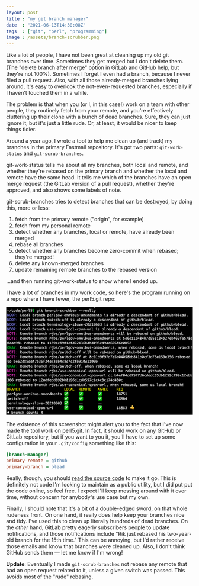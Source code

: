 ```yaml
---
layout: post
title : "my git branch manager"
date  : "2021-06-13T14:30:08Z"
tags  : ["git", "perl", "programming"]
image : /assets/branch-scrubber.png
---
```

Like a lot of people, I have not been great at cleaning up my old git branches
over time.  Sometimes they get merged but I don't delete them.  (The "delete
branch after merge" option in GitLab and GitHub help, but they're not 100%).
Sometimes I forget I even had a branch, because I never filed a pull request.
Also, with all those already-merged branches lying around, it's easy to
overlook the not-even-requested branches, especially if I haven't touched them
in a while.

The problem is that when you (or I, in this case!) work on a team with other
people, they routinely fetch from your remote, and you're effectively
cluttering up their clone with a bunch of dead branches.  Sure, they can just
ignore it, but it's just a little rude.  Or, at least, it would be nicer to
keep things tidier.

Around a year ago, I wrote a tool to help me clean up (and track) my branches
in the primary Fastmail repository.  It's got two parts:  `git-work-status` and
`git-scrub-branches`.

git-work-status tells me about all my branches, both local and remote, and
whether they're rebased on the primary branch and whether the local and remote
have the same head.  It tells me which of the branches have an open merge
request (the GitLab version of a pull request), whether they're approved, and
also shows some labels of note.

git-scrub-branches tries to detect branches that can be destroyed, by doing
this, more or less:

1. fetch from the primary remote ("origin", for example)
2. fetch from my personal remote
3. detect whether any branches, local or remote, have already been merged
4. rebase all branches
5. detect whether any branches become zero-commit when rebased; they're merged!
6. delete any known-merged branches
7. update remaining remote branches to the rebased version

…and then running git-work-status to show where I ended up.

I have a lot of branches in my work code, so here's the program running on a
repo where I have fewer, the perl5.git repo:

![screenshot of branch scrubber](/assets/branch-scrubber.png)

The existence of this screenshot might alert you to the fact that I've now made
the tool work on perl5.git.  In fact, it should work on any GitHub or GitLab
repository, but if you want to you it, you'll have to set up some configuration
in your `.git/config` something like this:

```ini
[branch-manager]
primary-remote = github
primary-branch = blead
```

Really, though, you should [read the source
code](https://github.com/rjbs/Git-BranchManager) to make it go.  This is
definitely not code I'm looking to maintain as a public utility, but I did put
put the code online, so feel free.  I expect I'll keep messing around with it
over time, without concern for anybody's use case but my own.

Finally, I should note that it's a bit of a double-edged sword, on that whole
rudeness front.  On one hand, it really does help keep your branches nice and
tidy.  I've used this to clean up literally hundreds of dead branches.  On the
*other* hand, GitLab pretty eagerly subscribers people to update notifications,
and those notifications include "Rik just rebased his two-year-old branch for
the 15th time."  This can be annoying, but I'd rather receive those emails and
know that branches were cleaned up.  Also, I don't think GitHub sends them —
let me know if I'm wrong!

**Update**:  Eventually I made `git-scrub-branches` not rebase any remote that
had an open request related to it, unless a given switch was passed.  This
avoids most of the "rude" rebasing.

